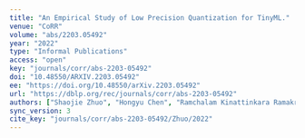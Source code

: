```yaml
---
title: "An Empirical Study of Low Precision Quantization for TinyML."
venue: "CoRR"
volume: "abs/2203.05492"
year: "2022"
type: "Informal Publications"
access: "open"
key: "journals/corr/abs-2203-05492"
doi: "10.48550/ARXIV.2203.05492"
ee: "https://doi.org/10.48550/arXiv.2203.05492"
url: "https://dblp.org/rec/journals/corr/abs-2203-05492"
authors: ["Shaojie Zhuo", "Hongyu Chen", "Ramchalam Kinattinkara Ramakrishnan", "Tommy Chen", "Chen Feng", "Yicheng Lin", "Parker Zhang", "Liang Shen"]
sync_version: 3
cite_key: "journals/corr/abs-2203-05492/Zhuo/2022"
---
```

